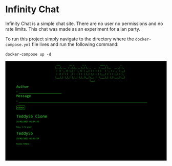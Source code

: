 # Infinity Chat

Infinity Chat is a simple chat site. There are no user no permissions and no rate limits. This chat was made as an experiment for a lan party.

To run this project simply navigate to the directory where the `docker-compose.yml` file lives and run the following command:
```shell
docker-compose up -d
```

![InfinityChat Page](./md_res/InfinityChat.png)